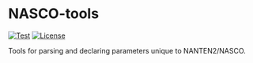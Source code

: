 # NASCO-tools

[![Test](https://img.shields.io/github/workflow/status/nanten2/NASCO-tools/Test?logo=github&label=Test&style=flat-square)](https://github.com/nanten2/NASCO-tools/actions)
[![License](https://img.shields.io/badge/license-MIT-blue.svg?label=License&style=flat-square)](LICENSE)

Tools for parsing and declaring parameters unique to NANTEN2/NASCO.
